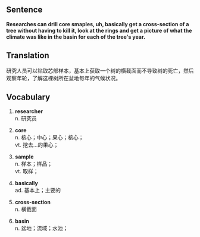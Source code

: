 ## Sentence

**Researches can drill core smaples, uh, basically get a cross-section of a tree without having to kill it, look at the rings and get a picture of what the climate was like in the basin for each of the tree's year.**      

## Translation

研究人员可以钻取芯部样本，基本上获取一个树的横截面而不导致树的死亡，然后观察年轮，了解这棵树所在盆地每年的气候状况。     

## Vocabulary   

1. **researcher**      
n. 研究员     

2. **core**      
n. 核心；中心；果心；核心；     
vt. 挖去...的果心；     

3. **sample**      
n. 样本；样品；      
vt. 取样；     

4. **basically**      
ad. 基本上；主要的       

5. **cross-section**     
n. 横截面        

6. **basin**      
n. 盆地；流域；水池；     

